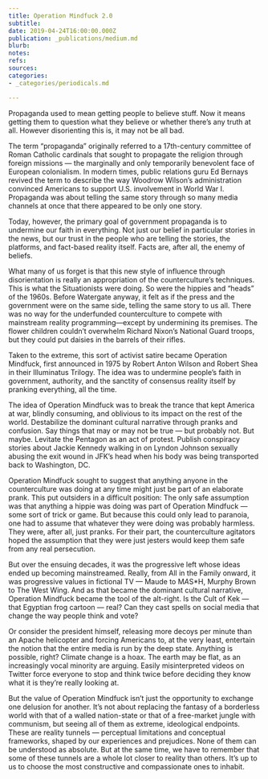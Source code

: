 ```yaml
---
title: Operation Mindfuck 2.0
subtitle: 
date: 2019-04-24T16:00:00.000Z
publication: _publications/medium.md
blurb: 
notes: 
refs: 
sources: 
categories:
- _categories/periodicals.md

---
```

Propaganda used to mean getting people to believe stuff. Now it means getting them to question what they believe or whether there’s any truth at all. However disorienting this is, it may not be all bad.

The term “propaganda” originally referred to a 17th-century committee of Roman Catholic cardinals that sought to propagate the religion through foreign missions — the marginally and only temporarily benevolent face of European colonialism. In modern times, public relations guru Ed Bernays revived the term to describe the way Woodrow Wilson’s administration convinced Americans to support U.S. involvement in World War I. Propaganda was about telling the same story through so many media channels at once that there appeared to be only one story.

Today, however, the primary goal of government propaganda is to undermine our faith in everything. Not just our belief in particular stories in the news, but our trust in the people who are telling the stories, the platforms, and fact-based reality itself. Facts are, after all, the enemy of beliefs.

What many of us forget is that this new style of influence through disorientation is really an appropriation of the counterculture’s techniques. This is what the Situationists were doing. So were the hippies and “heads” of the 1960s.
Before Watergate anyway, it felt as if the press and the government were on the same side, telling the same story to us all. There was no way for the underfunded counterculture to compete with mainstream reality programming—except by undermining its premises. The flower children couldn’t overwhelm Richard Nixon’s National Guard troops, but they could put daisies in the barrels of their rifles.

Taken to the extreme, this sort of activist satire became Operation Mindfuck, first announced in 1975 by Robert Anton Wilson and Robert Shea in their Illuminatus Trilogy. The idea was to undermine people’s faith in government, authority, and the sanctity of consensus reality itself by pranking everything, all the time.

The idea of Operation Mindfuck was to break the trance that kept America at war, blindly consuming, and oblivious to its impact on the rest of the world. Destabilize the dominant cultural narrative through pranks and confusion. Say things that may or may not be true — but probably not. But maybe. Levitate the Pentagon as an act of protest. Publish conspiracy stories about Jackie Kennedy walking in on Lyndon Johnson sexually abusing the exit wound in JFK’s head when his body was being transported back to Washington, DC.

Operation Mindfuck sought to suggest that anything anyone in the counterculture was doing at any time might just be part of an elaborate prank. This put outsiders in a difficult position: The only safe assumption was that anything a hippie was doing was part of Operation Mindfuck — some sort of trick or game. But because this could only lead to paranoia, one had to assume that whatever they were doing was probably harmless. They were, after all, just pranks. For their part, the counterculture agitators hoped the assumption that they were just jesters would keep them safe from any real persecution.

But over the ensuing decades, it was the progressive left whose ideas ended up becoming mainstreamed. Really, from All in the Family onward, it was progressive values in fictional TV — Maude to M*A*S*H, Murphy Brown to The West Wing. And as that became the dominant cultural narrative, Operation Mindfuck became the tool of the alt-right. Is the Cult of Kek — that Egyptian frog cartoon — real? Can they cast spells on social media that change the way people think and vote?

Or consider the president himself, releasing more decoys per minute than an Apache helicopter and forcing Americans to, at the very least, entertain the notion that the entire media is run by the deep state. Anything is possible, right? Climate change is a hoax. The earth may be flat, as an increasingly vocal minority are arguing. Easily misinterpreted videos on Twitter force everyone to stop and think twice before deciding they know what it is they’re really looking at.

But the value of Operation Mindfuck isn’t just the opportunity to exchange one delusion for another. It’s not about replacing the fantasy of a borderless world with that of a walled nation-state or that of a free-market jungle with communism, but seeing all of them as extreme, ideological endpoints. These are reality tunnels — perceptual limitations and conceptual frameworks, shaped by our experiences and prejudices. None of them can be understood as absolute. But at the same time, we have to remember that some of these tunnels are a whole lot closer to reality than others. It’s up to us to choose the most constructive and compassionate ones to inhabit.